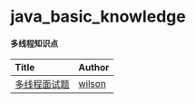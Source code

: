 # java_basic_knowledge


#### 多线程知识点 


| Title                                    | Author                                   |
| :--------------------------------------- | :--------------------------------------- |
| [多线程面试题][多线程面试题]     | [wilson][wilson]                         |



<!-- 1.3 -->
[多线程面试题]: ./interview/README.md

[wilson]: https://github.com/yxwandroid

